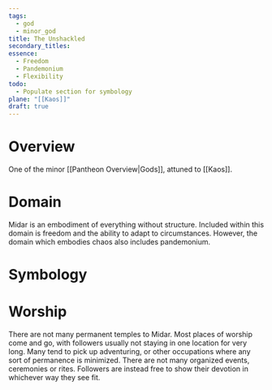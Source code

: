 ```yaml
---
tags:
  - god
  - minor_god
title: The Unshackled
secondary_titles: 
essence:
  - Freedom
  - Pandemonium
  - Flexibility
todo:
  - Populate section for symbology
plane: "[[Kaos]]"
draft: true
---
```

# Overview
One of the minor [[Pantheon Overview|Gods]], attuned to [[Kaos]].
# Domain
Midar is an embodiment of everything without structure. Included within this domain is freedom and the ability to adapt to circumstances. However, the domain which embodies chaos also includes pandemonium.
# Symbology

# Worship
There are not many permanent temples to Midar. Most places of worship come and go, with followers usually not staying in one location for very long. Many tend to pick up adventuring, or other occupations where any sort of permanence is minimized. There are not many organized events, ceremonies or rites. Followers are instead free to show their devotion in whichever way they see fit.